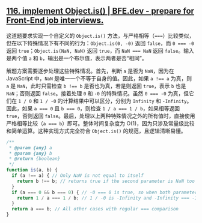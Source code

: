 ## [116. implement Object.is() | BFE.dev - prepare for Front-End job interviews.](https://bigfrontend.dev/problem/implement-Object.is)

这道题要求实现一个自定义的 `Object.is()` 方法，与严格相等（`===`）比较类似，但在以下特殊情况下有不同的行为：`Object.is(0, -0)` 返回 `false`，而 `0 === -0` 返回 `true`；`Object.is(NaN, NaN)` 返回 `true`，而 `NaN === NaN` 返回 `false`。输入是两个值 `a` 和 `b`，输出是一个布尔值，表示两者是否“相同”。

解题方案需要逐步处理这些特殊情况。首先，判断 `a` 是否为 `NaN`，因为在 JavaScript 中，`NaN` 是唯一一个不等于自身的值。因此，如果 `a !== a` 为真，则 `a` 是 `NaN`，此时只需检查 `b !== b` 是否也为真，若是则返回 `true`，表示 `b` 也是 `NaN`；否则返回 `false`。接着处理 `0` 和 `-0` 的特殊情况。虽然 `0 === -0` 为真，但它们在 `1 / 0` 和 `1 / -0` 的计算结果中可以区分，分别为 `Infinity` 和 `-Infinity`。因此，如果 `a === 0` 且 `b === 0`，则检查 `1 / a === 1 / b`，如果相等返回 `true`，否则返回 `false`。最后，处理以上两种特殊情况之外的所有值时，直接使用严格相等比较（`a === b`）即可。整体时间复杂度为 O(1)，因为只涉及常量级比较和简单运算。这种实现方式完全符合 `Object.is()` 的规范，且逻辑清晰易懂。

```js
/**
 * @param {any} a
 * @param {any} b
 * @return {boolean}
 */
function is(a, b) {
  if (a !== a) { // Only NaN is not equal to itself
    return b !== b; // returns true if the second parameter is NaN too
  }
  if (a === 0 && b === 0) { // -0 === 0 is true, so when both parameters equals to 0
    return 1 / a === 1 / b; // 1 / -0 is -Infinity and -Infinity === -Infinity
  }
  return a === b; // All other cases with regular === comparison
}
```

